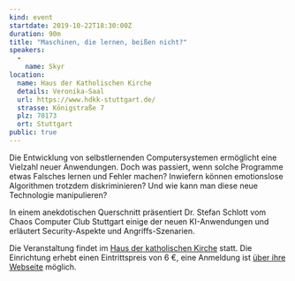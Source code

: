 ```yaml
---
kind: event
startdate: 2019-10-22T18:30:00Z
duration: 90m
title: "Maschinen, die lernen, beißen nicht?"
speakers:
  -
    name: Skyr
location:
  name: Haus der Katholischen Kirche
  details: Veronika-Saal
  url: https://www.hdkk-stuttgart.de/
  strasse: Königstraße 7
  plz: 70173
  ort: Stuttgart
public: true
---
```

Die Entwicklung von selbstlernenden Computersystemen ermöglicht eine
Vielzahl neuer Anwendungen. Doch was passiert, wenn solche Programme
etwas Falsches lernen und Fehler machen? Inwiefern können emotionslose
Algorithmen trotzdem diskriminieren? Und wie kann man diese neue
Technologie manipulieren?

In einem anekdotischen Querschnitt präsentiert Dr. Stefan Schlott vom
Chaos Computer Club Stuttgart einige der neuen KI-Anwendungen und
erläutert Security-Aspekte und Angriffs-Szenarien.

Die Veranstaltung findet im [Haus der katholischen Kirche](https://www.hdkk-stuttgart.de/https-www-kbw-stuttgart-de-veranstaltungen-221019-maschinen-die-bellen-beissen-nicht/)
statt. Die Einrichtung erhebt einen Eintrittspreis von 6 €, eine Anmeldung ist
[über ihre Webseite](https://www.kbw-stuttgart.de/veranstaltungen/anmelden/?vid=3073) möglich.

